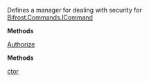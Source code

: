 Defines a manager for dealing with security for [Bifrost.Commands.ICommand](Bifrost.Commands.ICommand)

**Methods**

[Authorize](Bifrost.Commands.ICommandSecurityManager.Authorize)


**Methods**

[ctor](Bifrost.Commands.CommandSecurityManager.ctor)
